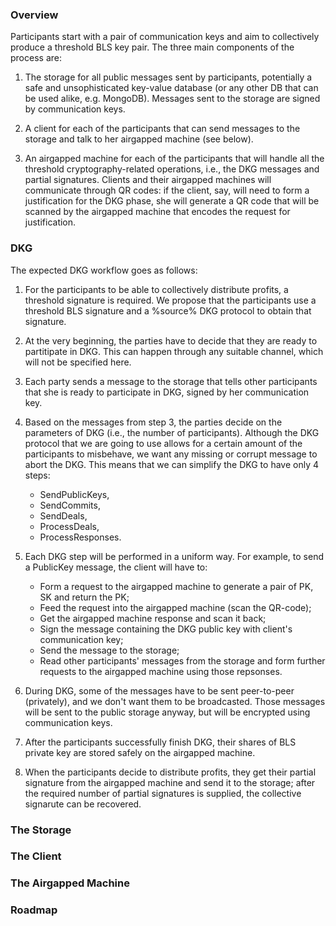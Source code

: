 ### Overview

Participants start with a pair of communication keys and aim to collectively produce a threshold BLS key pair. The three main components of the process are:

1. The storage for all public messages sent by participants, potentially a safe and unsophisticated key-value database (or any other DB that can be used alike, e.g. MongoDB). Messages sent to the storage are signed by communication keys.

2. A client for each of the participants that can send messages to the storage and talk to her airgapped machine (see below).

3. An airgapped machine for each of the participants that will handle all the threshold cryptography-related operations, i.e., the DKG messages and partial signatures. Сlients and their airgapped machines will communicate through QR codes: if the client, say, will need to form a justification for the DKG phase, she will generate a QR code that will be scanned by the airgapped machine that encodes the request for justification.

### DKG

The expected DKG workflow goes as follows:

1. For the participants to be able to collectively distribute profits, a threshold signature is required. We propose that the participants use a threshold BLS signature and a %source% DKG protocol to obtain that signature.

2. At the very beginning, the parties have to decide that they are ready to partitipate in DKG. This can happen through any suitable channel, which will not be specified here.

3. Each party sends a message to the storage that tells other participants that she is ready to participate in DKG, signed by her communication key.

4. Based on the messages from step 3, the parties decide on the parameters of DKG (i.e., the number of participants). Although the DKG protocol that we are going to use allows for a certain amount of the participants to misbehave, we want any missing or corrupt message to abort the DKG. This means that we can simplify the DKG to have only 4 steps:

    * SendPublicKeys,
    * SendCommits,
    * SendDeals,
    * ProcessDeals,
    * ProcessResponses.

5. Each DKG step will be performed in a uniform way. For example, to send a PublicKey message, the client will have to:
    * Form a request to the airgapped machine to generate a pair of PK, SK and return the PK;
    * Feed the request into the airgapped machine (scan the QR-code);
    * Get the airgapped machine response and scan it back;
    * Sign the message containing the DKG public key with client's communication key;
    * Send the message to the storage;
    * Read other participants' messages from the storage and form further requests to the airgapped machine using those repsonses.

6. During DKG, some of the messages have to be sent peer-to-peer (privately), and we don't want them to be broadcasted. Those messages will be sent to the public storage anyway, but will be encrypted using communication keys.

7. After the participants successfully finish DKG, their shares of BLS private key are stored safely on the airgapped machine.

8. When the participants decide to distribute profits, they get their partial signature from the airgapped machine and send it to the storage; after the required number of partial signatures is supplied, the collective signarute can be recovered.

### The Storage

### The Client

### The Airgapped Machine

### Roadmap
